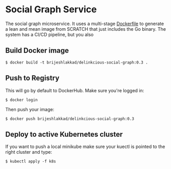 # Social Graph Service

The social graph microservice. It uses a multi-stage [Dockerfile](Dockerfile) to generate a lean and mean image from SCRATCH that just includes the Go binary. The system has a CI/CD pipeline, but you also


## Build Docker image

```
$ docker build -t brijeshlakkad/delinkcious-social-graph:0.3 .
```

## Push to Registry

This will go by default to DockerHub. Make sure you're logged in:

```
$ docker login
```

Then push your image:

```
$ docker push brijeshlakkad/delinkcious-social-graph:0.3
```

## Deploy to active Kubernetes cluster

If you want to push a local minikube make sure your kuectl is pointed to the right cluster and type:

```
$ kubectl apply -f k8s
```







